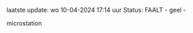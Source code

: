 laatste update: 
wo 10-04-2024 17:14   uur 
Status: FAALT - geel - 
<div class="service Y">microstation</div>